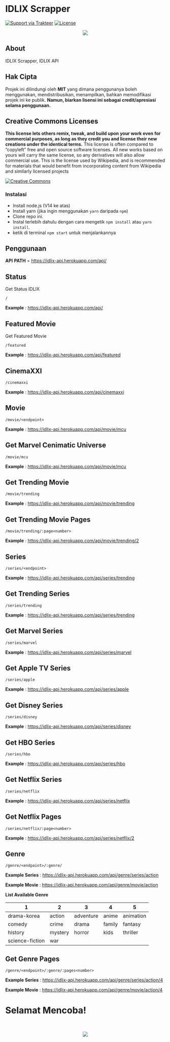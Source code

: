 # IDLIX Scrapper

[![Support via Trakteer](https://img.shields.io/badge/Support-me!-green)](https://trakteer.id/annurdien)
[![License](https://img.shields.io/badge/license-MIT-green)](https://github.com/annurdien/IDLIX-API/blob/main/LICENSE)

<p align="center"><img src="https://cdn.discordapp.com/attachments/583683143895220226/848097131444568104/wp2745322.png" /></p>

## About

IDLIX Scrapper, IDLIX API

## Hak Cipta

Projek ini dilindungi oleh **MIT** yang dimana penggunanya boleh menggunakan, mendistribusikan, menampilkan, bahkan
memodifikasi projek ini ke publik. **Namun, biarkan lisensi ini sebagai credit/apresiasi selama penggunaan.**

## Creative Commons Licenses

**This license lets others remix, tweak, and build upon your work even for commercial purposes, as long as they credit you and license their new creations under the identical terms.** This license is often compared to “copyleft” free and open source software licenses. All new works based on yours will carry the same license, so any derivatives will also allow commercial use. This is the license used by Wikipedia, and is recommended for materials that would benefit from incorporating content from Wikipedia and similarly licensed projects

[![Creative Commons](https://i.creativecommons.org/l/by-sa/4.0/88x31.png)](https://creativecommons.org/licenses/by-sa/4.0/ "Redirect to Creative Commons")

### Instalasi

- Install node.js (V14 ke atas)
- Install yarn (jika ingin menggunakan `yarn` daripada `npm`)
- Clone repo ini.
- Instal terlebih dahulu dengan cara mengetik `npm install` atau `yarn install`.<br>
- ketik di terminal `npm start` untuk menjalankannya

## Penggunaan

**API** **PATH** = https://idlix-api.herokuapp.com/api/

## Status

Get Status IDLIX

```
/
```

**Example** : https://idlix-api.herokuapp.com/api/


## Featured Movie

Get Featured Movie

```
/featured
```

**Example** : https://idlix-api.herokuapp.com/api/featured


## CinemaXXI

```
/cinemaxxi
```

**Example** : https://idlix-api.herokuapp.com/api/cinemaxxi


## Movie

```
/movie/<endpoint>
```
**Example** : https://idlix-api.herokuapp.com/api/movie/mcu

## Get Marvel Cenimatic Universe

```
/movie/mcu
```

**Example** : https://idlix-api.herokuapp.com/api/movie/mcu

## Get Trending Movie

```
/movie/trending
```
**Example** : https://idlix-api.herokuapp.com/api/movie/trending


## Get Trending Movie Pages

```
/movie/trending/:page<number>
```
**Example** : https://idlix-api.herokuapp.com/api/movie/trending/2


## Series

```
/series/<endpoint>
```
**Example** : https://idlix-api.herokuapp.com/api/series/trending


## Get Trending Series 

```
/series/trending
```

**Example** : https://idlix-api.herokuapp.com/api/series/trending

## Get Marvel Series

```
/series/marvel
```
**Example** : https://idlix-api.herokuapp.com/api/series/marvel

## Get Apple TV Series

```
/series/apple
```
**Example** : https://idlix-api.herokuapp.com/api/series/apple


## Get Disney Series

```
/series/disney
```
**Example** : https://idlix-api.herokuapp.com/api/series/disney

## Get HBO Series

```
/series/hbo
```
**Example** : https://idlix-api.herokuapp.com/api/series/hbo


## Get Netflix Series

```
/series/netflix
```
**Example** : https://idlix-api.herokuapp.com/api/series/netflix

## Get Netflix Pages

```
/series/netflix/:page<number>
```
**Example** : https://idlix-api.herokuapp.com/api/series/netflix/2

## Genre 

```
/genre/<endpoint>/:genre/
```
**Example Series** : https://idlix-api.herokuapp.com/api/genre/series/action

**Example Movie** : https://idlix-api.herokuapp.com/api/genre/movie/action

**List Available Genre**

|  1 | 2  | 3  | 4  | 5  |
| ------------ | ------------ | ------------ | ------------ | ------------ |
| drama-korea  |  action |  adventure | anime  |   animation|
|  comedy |  crime |  drama |  family |  fantasy |
| history  | mystery  |  horror |  kids | thriller  |
|science-fiction|war|||||


## Get Genre Pages

```
/genre/<endpoint>/:genre/:pages<number>
```

**Example Series** : https://idlix-api.herokuapp.com/api/genre/series/action/4

**Example Movie** : https://idlix-api.herokuapp.com/api/genre/movie/action/4


<p align="center"><h1>Selamat Mencoba!</h1><br></p>
<p align="center"><img src="https://c.tenor.com/TBL2c8I16LcAAAAM/isla-plastic-memories.gif" /></p>
